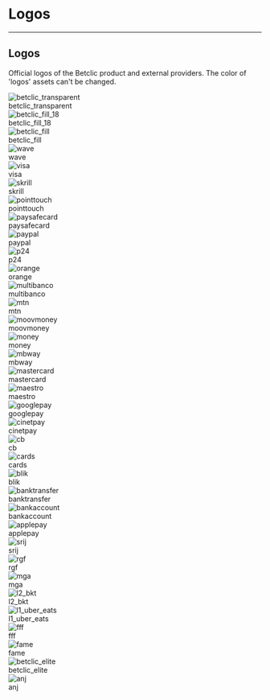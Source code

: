 
# Logos

---

## Logos

Official logos of the Betclic product and external providers. The color of 'logos' assets can't be changed. 

  
![betclic_transparent](https://studio-assets.supernova.io/design-systems/27883/1a132717-d6f9-4c5d-8d01-6ceb530df23d.png)  
betclic_transparent  
![betclic_fill_18](https://studio-assets.supernova.io/design-systems/27883/53d90ed4-0c52-44a0-89b4-7082767e1a93.png)  
betclic_fill_18  
![betclic_fill](https://studio-assets.supernova.io/design-systems/27883/a4af5f8d-f69e-4797-8189-89d6cce80248.png)  
betclic_fill  
![wave](https://studio-assets.supernova.io/design-systems/27883/c11a823e-6203-4066-8d4a-6600e4c1ad4a.png)  
wave  
![visa](https://studio-assets.supernova.io/design-systems/27883/ba159a5c-a7f1-4b5c-a6a7-1b0ef38ba4c9.png)  
visa  
![skrill](https://studio-assets.supernova.io/design-systems/27883/bd05020a-e8d9-42e7-8c7a-9999c27fa18a.png)  
skrill  
![pointtouch](https://studio-assets.supernova.io/design-systems/27883/84051080-5b9c-469e-a789-29780c20a1d3.png)  
pointtouch  
![paysafecard](https://studio-assets.supernova.io/design-systems/27883/910921cf-8bb5-4a50-8620-1bfe731773a6.png)  
paysafecard  
![paypal](https://studio-assets.supernova.io/design-systems/27883/cead22d1-dd76-4148-adfc-1a1e08468909.png)  
paypal  
![p24](https://studio-assets.supernova.io/design-systems/27883/b8d9f75e-832a-4540-a81c-be64c4a94445.png)  
p24  
![orange](https://studio-assets.supernova.io/design-systems/27883/ef08199e-4a69-4e5a-ab01-6611168a5563.png)  
orange  
![multibanco](https://studio-assets.supernova.io/design-systems/27883/b6e4436b-bd3a-45a5-ab00-2cb24c08395b.png)  
multibanco  
![mtn](https://studio-assets.supernova.io/design-systems/27883/fe26ff29-4804-46fa-a8e4-d4cf48c5c11b.png)  
mtn  
![moovmoney](https://studio-assets.supernova.io/design-systems/27883/af118dc6-dd7e-4813-b0d6-91f1336ffd6f.png)  
moovmoney  
![money](https://studio-assets.supernova.io/design-systems/27883/90827494-2611-4402-88c4-5024ef800f85.png)  
money  
![mbway](https://studio-assets.supernova.io/design-systems/27883/3a1f7cc4-8d1a-4a91-b125-548cca175dfc.png)  
mbway  
![mastercard](https://studio-assets.supernova.io/design-systems/27883/d4924a45-e125-49bd-8cb7-a01b5a36545a.png)  
mastercard  
![maestro](https://studio-assets.supernova.io/design-systems/27883/108556f9-eda6-47b2-bc57-5fe29b9efe19.png)  
maestro  
![googlepay](https://studio-assets.supernova.io/design-systems/27883/683fbbb4-f74e-4538-9536-1b21fd1eef4d.png)  
googlepay  
![cinetpay](https://studio-assets.supernova.io/design-systems/27883/c94864a1-91b9-4455-ad5f-12f2baa8e4db.png)  
cinetpay  
![cb](https://studio-assets.supernova.io/design-systems/27883/a5d4d3bf-3977-418d-b333-2b0f286bbbb7.png)  
cb  
![cards](https://studio-assets.supernova.io/design-systems/27883/eac9caed-5bb6-4690-b9a2-844bbec111ca.png)  
cards  
![blik](https://studio-assets.supernova.io/design-systems/27883/83457d7d-4bb5-4fa7-a078-01455c603ee0.png)  
blik  
![banktransfer](https://studio-assets.supernova.io/design-systems/27883/ed883e1d-6e80-4c39-b93b-349d31768e8b.png)  
banktransfer  
![bankaccount](https://studio-assets.supernova.io/design-systems/27883/4f922e35-7a40-413a-8e21-f1f9418ea63c.png)  
bankaccount  
![applepay](https://studio-assets.supernova.io/design-systems/27883/a609a648-d18c-456c-9cb9-16d651433e81.png)  
applepay  
![srij](https://studio-assets.supernova.io/design-systems/27883/095f8481-fb5f-40e1-824a-d0832ab66893.png)  
srij  
![rgf](https://studio-assets.supernova.io/design-systems/27883/adc58975-7e8a-4e52-ae30-cf8dcfe33a97.png)  
rgf  
![mga](https://studio-assets.supernova.io/design-systems/27883/c3d83976-912b-42bb-bdb3-6f785cb2e8a7.png)  
mga  
![l2_bkt](https://studio-assets.supernova.io/design-systems/27883/48268c75-2efe-415d-ba78-72723e0aa2da.png)  
l2_bkt  
![l1_uber_eats](https://studio-assets.supernova.io/design-systems/27883/7363a53d-01de-4f6d-bb37-26824ffb4f15.png)  
l1_uber_eats  
![fff](https://studio-assets.supernova.io/design-systems/27883/79d05785-dd96-457d-b5ee-5e78febf9116.png)  
fff  
![fame](https://studio-assets.supernova.io/design-systems/27883/e4b66354-b149-4f84-b2b7-f02661006437.png)  
fame  
![betclic_elite](https://studio-assets.supernova.io/design-systems/27883/6819e72b-2442-401c-a7e9-5c36dd8b5bcc.png)  
betclic_elite  
![anj](https://studio-assets.supernova.io/design-systems/27883/e33cc866-a516-4c73-9acf-7857e7069cf9.png)  
anj  
